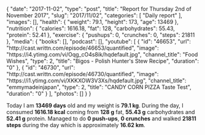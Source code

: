 {
    "date": "2017-11-02",
    "type": "post",
    "title": "Report for Thursday 2nd of November 2017",
    "slug": "2017\/11\/02",
    "categories": [
        "Daily report"
    ],
    "images": [],
    "health": {
        "weight": 79.1,
        "height": 173,
        "age": 13469
    },
    "nutrition": {
        "calories": 1616.18,
        "fat": 128,
        "carbohydrates": 55.43,
        "protein": 52.41
    },
    "exercise": {
        "pushups": 0,
        "crunches": 0,
        "steps": 21811
    },
    "media": {
        "books": [],
        "podcast": [],
        "youtube": [
            {
                "id": "46653",
                "url": "http:\/\/cast.writtn.com\/episode\/46653\/quantified",
                "image": "https:\/\/i4.ytimg.com\/vi\/Oqg_cO4s8ik\/hqdefault.jpg",
                "channel_title": "Food Wishes",
                "type": 2,
                "title": "Bigos - Polish Hunter's Stew Recipe",
                "duration": "0"
            },
            {
                "id": "46730",
                "url": "http:\/\/cast.writtn.com\/episode\/46730\/quantified",
                "image": "https:\/\/i1.ytimg.com\/vi\/XKKXOW3V3Xs\/hqdefault.jpg",
                "channel_title": "emmymadeinjapan",
                "type": 2,
                "title": "CANDY CORN PIZZA Taste Test",
                "duration": "0"
            }
        ],
        "photos": []
    }
}

Today I am <strong>13469 days</strong> old and my weight is <strong>79.1 kg</strong>. During the day, I consumed <strong>1616.18 kcal</strong> coming from <strong>128 g</strong> fat, <strong>55.43 g</strong> carbohydrates and <strong>52.41 g</strong> protein. Managed to do <strong>0 push-ups</strong>, <strong>0 crunches</strong> and walked <strong>21811 steps</strong> during the day which is approximately <strong>16.62 km</strong>.
